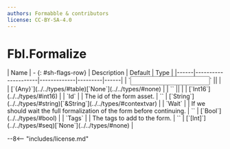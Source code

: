 ```yaml
---
authors: Formabble & contributors
license: CC-BY-SA-4.0
---
```



# Fbl.Formalize

<div class="sh-parameters" markdown="1">
| Name | - {: #sh-flags-row} | Description | Default | Type |
|------|---------------------|-------------|---------|------|
| `<input>` || | | [`{Any}`](../../types/#table)[`None`](../../types/#none) |
| `<output>` || | | [`Int16`](../../types/#int16) |
| `Id` |  | The id of the form asset. | `` | [`String`](../../types/#string)[`&String`](../../types/#contextvar) |
| `Wait` |  | If we should wait the full formalization of the form before continuing. | `` | [`Bool`](../../types/#bool) |
| `Tags` |  | The tags to add to the form. | `` | [`[Int]`](../../types/#seq)[`None`](../../types/#none) |

</div>



--8<-- "includes/license.md"

